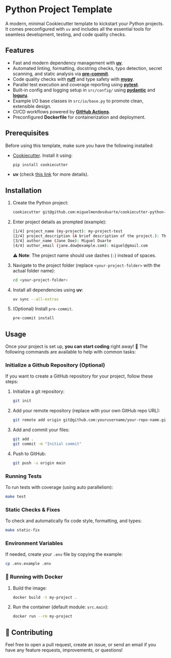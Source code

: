 # Python Project Template

A modern, minimal Cookiecutter template to kickstart your Python projects. It comes preconfigured with `uv` and includes all the essential tools for seamless development, testing, and code quality checks.

## Features

- Fast and modern dependency management with **[uv](https://docs.astral.sh/uv/)**.  
- Automated linting, formatting, docstring checks, typo detection, secret scanning, and static analysis via **[pre-commit](https://pre-commit.com/)**.  
- Code quality checks with **[ruff](https://docs.astral.sh/ruff/)** and type safety with **[mypy](https://mypy-lang.org/)**.  
- Parallel test execution and coverage reporting using **[pytest](https://docs.pytest.org/)**.  
- Built-in config and logging setup in `src/config/` using **[pydantic](https://docs.pydantic.dev/)** and **[loguru](https://loguru.readthedocs.io/)**.  
- Example I/O base classes in `src/io/base.py` to promote clean, extensible design.  
- CI/CD workflows powered by **[GitHub Actions](https://docs.github.com/en/actions)**.  
- Preconfigured **Dockerfile** for containerization and deployment.

## Prerequisites

Before using this template, make sure you have the following installed:

- [Cookiecutter](https://cookiecutter.readthedocs.io/en/2.0.2/). Install it using:

    ```bash
    pip install cookiecutter
    ```

- **uv** (check [this link](https://docs.astral.sh/uv/getting-started/installation/) for more details).

## Installation

1. Create the Python project:

    ```bash
    cookiecutter git@github.com:miguelmendesduarte/cookiecutter-python-template.git
    ```

2. Enter project details as prompted (example):

    ```bash
    [1/4] project_name (my-project): my-project-test
    [2/4] project_description (A brief description of the project.): This is just a test project.
    [3/4] author_name (Jane Doe): Miguel Duarte
    [4/4] author_email (jane.dow@example.com): miguel@gmail.com
    ```

    ⚠️ **Note**: The project name should use dashes (`-`) instead of spaces.

3. Navigate to the project folder (replace `<your-project-folder>` with the actual folder name):

    ```bash
    cd <your-project-folder>
    ```

4. Install all dependencies using **uv**:

    ```bash
    uv sync --all-extras
    ```

5. (Optional) Install `pre-commit`.

    ```bash
    pre-commit install
    ```

## Usage

Once your project is set up, **you can start coding** right away! 🥳 The following commands are available to help with common tasks:

### Initialize a Github Repository (Optional)

If you want to create a GitHub repository for your project, follow these steps:

1. Initialize a git repository:

    ```bash
    git init
    ```

2. Add your remote repository (replace with your own GitHub repo URL):

    ```bash
    git remote add origin git@github.com:yourusername/your-repo-name.git
    ```

3. Add and commit your files:

    ```bash
    git add .
    git commit -m "Initial commit"
    ```

4. Push to GitHub:

    ```bash
    git push -u origin main
    ```

### Running Tests

To run tests with coverage (using auto parallelism):

```bash
make test
```

### Static Checks & Fixes

To check and automatically fix code style, formatting, and types:

```bash
make static-fix
```

### Environment Variables

If needed, create your `.env` file by copying the example:

```bash
cp .env.example .env
```

### 🚢 Running with Docker

1. Build the image:

    ```bash
    docker build -t my-project .
    ```

2. Run the container (default module: `src.main`):

    ```bash
    docker run --rm my-project
    ```

## 🚀 Contributing

Feel free to open a pull request, create an issue, or send an email if you have any feature requests, improvements, or questions!
